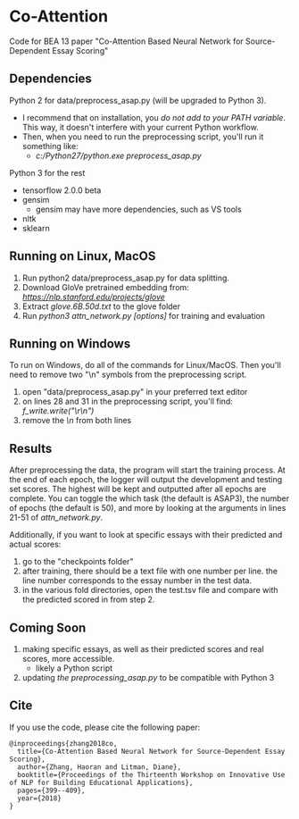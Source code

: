# Co-Attention
Code for BEA 13 paper "Co-Attention Based Neural Network for Source-Dependent Essay Scoring"

## Dependencies

Python 2 for data/preprocess_asap.py (will be upgraded to Python 3).

* I recommend that on installation, you *do not add to your PATH variable*. This way, it doesn't interfere with your current Python workflow.
* Then, when you need to run the preprocessing script, you'll run it something like:
	* *c:/Python27/python.exe preprocess_asap.py*	

Python 3 for the rest

* tensorflow 2.0.0 beta
* gensim
	* gensim may have more dependencies, such as VS tools
* nltk
* sklearn

## Running on Linux, MacOS

1. Run python2 data/preprocess_asap.py for data splitting.
2. Download GloVe pretrained embedding from: *https://nlp.stanford.edu/projects/glove*
3. Extract *glove.6B.50d.txt* to the glove folder
4. Run *python3 attn_network.py [options]* for training and evaluation

## Running on Windows

To run on Windows, do all of the commands for Linux/MacOS. Then you'll need to remove two "\n" symbols from the preprocessing script.

1. open "data/preprocess_asap.py" in your preferred text editor
2. on lines 28 and 31 in the preprocessing script, you'll find: *f_write.write("\r\n")*
3. remove the *\n* from both lines

## Results

After preprocessing the data, the program will start the training process. At the end of each epoch, the logger will
output the development and testing set scores. The highest will be kept and outputted after all epochs are complete. You can toggle the which
task (the default is ASAP3), the number of epochs (the default is 50), and more by looking at the arguments in lines 21-51 of *attn_network.py*.

Additionally, if you want to look at specific essays with their predicted and actual scores:

1. go to the "checkpoints folder"
2. after training, there should be a text file with one number per line. the line number corresponds to the essay number in the test data.
3. in the various fold directories, open the test.tsv file and compare with the predicted scored in from step 2.

## Coming Soon

1. making specific essays, as well as their predicted scores and real scores, more accessible. 
	- likely a Python script
2. updating *the preprocessing_asap.py* to be compatible with Python 3

## Cite
If you use the code, please cite the following paper:
```
@inproceedings{zhang2018co,
  title={Co-Attention Based Neural Network for Source-Dependent Essay Scoring},
  author={Zhang, Haoran and Litman, Diane},
  booktitle={Proceedings of the Thirteenth Workshop on Innovative Use of NLP for Building Educational Applications},
  pages={399--409},
  year={2018}
}
```